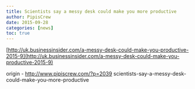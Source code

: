 ```yaml
---
title: Scientists say a messy desk could make you more productive
author: PipisCrew
date: 2015-09-28
categories: [news]
toc: true
---
```


[http://uk.businessinsider.com/a-messy-desk-could-make-you-productive-2015-9](http://uk.businessinsider.com/a-messy-desk-could-make-you-productive-2015-9)

origin - http://www.pipiscrew.com/?p=2039 scientists-say-a-messy-desk-could-make-you-more-productive